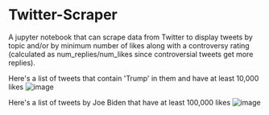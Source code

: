 # Twitter-Scraper

A jupyter notebook that can scrape data from Twitter to display tweets by topic and/or by minimum number of likes along with a controversy rating (calculated as num_replies/num_likes since controversial tweets get more replies). 

Here's a list of tweets that contain 'Trump' in them and have at least 10,000 likes
![image](https://user-images.githubusercontent.com/32407086/149615485-897781e9-4cbf-47b2-87a9-8479efa660c2.png)


Here's a list of tweets by Joe Biden that have at least 100,000 likes
![image](https://user-images.githubusercontent.com/32407086/149615546-0782c2fc-34fb-4043-adbe-87e6b4d2ae59.png)
